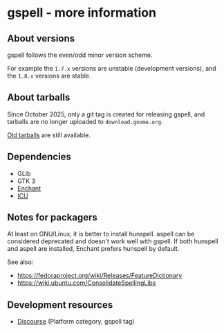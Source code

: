 gspell - more information
=========================

About versions
--------------

gspell follows the even/odd minor version scheme.

For example the `1.7.x` versions are unstable (development versions), and the
`1.8.x` versions are stable.

About tarballs
--------------

Since October 2025, only a git tag is created for releasing gspell, and tarballs
are no longer uploaded to `download.gnome.org`.

[Old tarballs](https://download.gnome.org/sources/gspell/) are still available.

Dependencies
------------

- GLib
- GTK 3
- [Enchant](https://rrthomas.github.io/enchant/)
- [ICU](https://icu.unicode.org/)

Notes for packagers
-------------------

At least on GNU/Linux, it is better to install hunspell. aspell can be
considered deprecated and doesn't work well with gspell. If both hunspell and
aspell are installed, Enchant prefers hunspell by default.

See also:
- https://fedoraproject.org/wiki/Releases/FeatureDictionary
- https://wiki.ubuntu.com/ConsolidateSpellingLibs

Development resources
---------------------

- [Discourse](https://discourse.gnome.org/tag/gspell) (Platform category, gspell tag)
